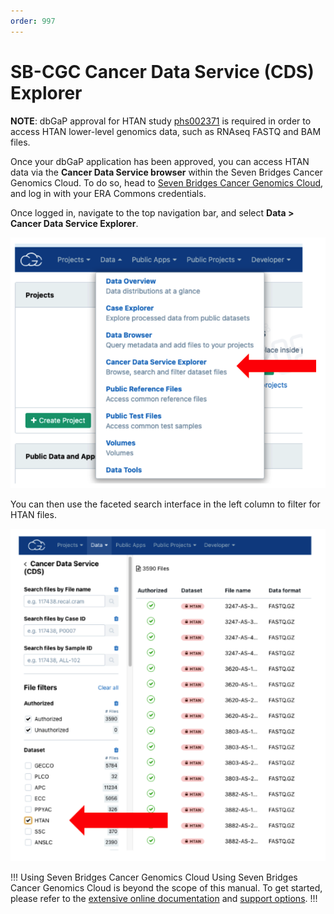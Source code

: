 ```yaml
---
order: 997
---
```


# SB-CGC Cancer Data Service (CDS) Explorer

**NOTE**: dbGaP approval for HTAN study [phs002371](https://www.ncbi.nlm.nih.gov/projects/gap/cgi-bin/study.cgi?study_id=phs002371.v3.p1) is required in order to access HTAN lower-level genomics data, such as RNAseq FASTQ and BAM files.

Once your dbGaP application has been approved, you can access HTAN data via the **Cancer Data Service browser** within the Seven Bridges Cancer Genomics Cloud. To do so, head to [Seven Bridges Cancer Genomics Cloud](https://www.cancergenomicscloud.org/), and log in with your ERA Commons credentials.

Once logged in, navigate to the top navigation bar, and select **Data > Cancer Data Service Explorer**.

![Seven Bridges:  Data](../img/seven_bridges1.png)

You can then use the faceted search interface in the left column to filter for HTAN files.

![Seven Bridges:  HTAN Data](../img/seven_bridges2.png)

!!! Using Seven Bridges Cancer Genomics Cloud
Using Seven Bridges Cancer Genomics Cloud is beyond the scope of this manual. To get started, please refer to the [extensive online documentation](https://docs.cancergenomicscloud.org/docs) and [support options](https://www.cancergenomicscloud.org/officehours).
!!!
